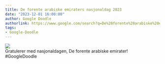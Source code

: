```yaml
---
title: De forente arabiske emiraters nasjonaldag 2023
date: "2023-12-01 16:00:00"
author: Google Doodle
authorlink: https://www.google.com/search?q=De%20forente%20arabiske%20emiraters%20nasjonaldag
tags:
- Google-Doodle
---
```

<img src="https://www.google.com/logos/doodles/2023/uae-national-day-2023-6753651837109990-law.gif" referrerpolicy="no-referrer"><br>Gratulerer med nasjonaldagen, De forente arabiske emirater! #GoogleDoodle